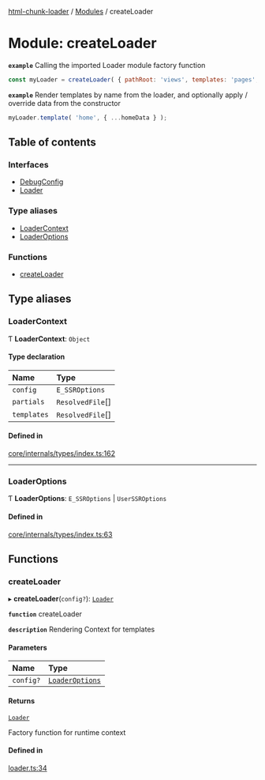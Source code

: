[html-chunk-loader](../README.md) / [Modules](../modules.md) / createLoader

# Module: createLoader

**`example`** Calling the imported Loader module factory function
```javascript
const myLoader = createLoader( { pathRoot: 'views', templates: 'pages', partials: 'partials' } );
```

**`example`** Render templates by name from the loader, and optionally apply / override data from the constructor
```javascript
myLoader.template( 'home', { ...homeData } );
```

## Table of contents

### Interfaces

- [DebugConfig](../interfaces/createLoader.DebugConfig.md)
- [Loader](../interfaces/createLoader.Loader.md)

### Type aliases

- [LoaderContext](createLoader.md#loadercontext)
- [LoaderOptions](createLoader.md#loaderoptions)

### Functions

- [createLoader](createLoader.md#createloader)

## Type aliases

### LoaderContext

Ƭ **LoaderContext**: `Object`

#### Type declaration

| Name | Type |
| :------ | :------ |
| `config` | `E_SSROptions` |
| `partials` | `ResolvedFile`[] |
| `templates` | `ResolvedFile`[] |

#### Defined in

[core/internals/types/index.ts:162](https://github.com/abschill/html-chunk-loader/blob/860ba1b/lib/core/internals/types/index.ts#L162)

___

### LoaderOptions

Ƭ **LoaderOptions**: `E_SSROptions` \| `UserSSROptions`

#### Defined in

[core/internals/types/index.ts:63](https://github.com/abschill/html-chunk-loader/blob/860ba1b/lib/core/internals/types/index.ts#L63)

## Functions

### createLoader

▸ **createLoader**(`config?`): [`Loader`](../interfaces/createLoader.Loader.md)

**`function`** createLoader

**`description`** Rendering Context for templates

#### Parameters

| Name | Type |
| :------ | :------ |
| `config?` | [`LoaderOptions`](createLoader.md#loaderoptions) |

#### Returns

[`Loader`](../interfaces/createLoader.Loader.md)

Factory function for runtime context

#### Defined in

[loader.ts:34](https://github.com/abschill/html-chunk-loader/blob/860ba1b/lib/loader.ts#L34)
